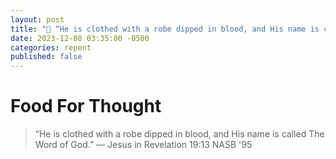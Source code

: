 ```yaml
---
layout: post
title: "👑 “He is clothed with a robe dipped in blood, and His name is called The Word of God.”"
date: 2023-12-08 03:35:00 -0500
categories: repent
published: false
---
```


# Food For Thought

> “He is clothed with a robe dipped in blood, and His name is called The Word of God.” — Jesus in Revelation 19:13 NASB '95

<script>
    var refTagger = {
        settings: {
            bibleVersion: 'ESV'
        }
    }; 

    (function(d, t) {
        var n=d.querySelector('[nonce]');
        refTagger.settings.nonce = n && (n.nonce||n.getAttribute('nonce'));
        var g = d.createElement(t), s = d.getElementsByTagName(t)[0];
        g.src = 'https://api.reftagger.com/v2/RefTagger.js';
        g.nonce = refTagger.settings.nonce;
        s.parentNode.insertBefore(g, s);
    }(document, 'script'));
</script>